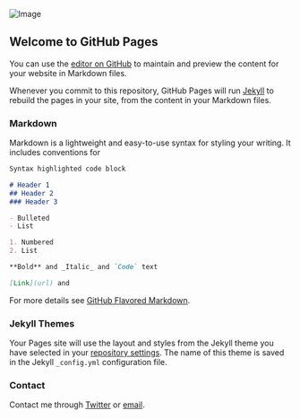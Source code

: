 ![Image](https://twitter.com/paulchenz/photo)

## Welcome to GitHub Pages

You can use the [editor on GitHub](https://github.com/paulzchen/paulzchen.github.io/edit/main/README.md) to maintain and preview the content for your website in Markdown files.

Whenever you commit to this repository, GitHub Pages will run [Jekyll](https://jekyllrb.com/) to rebuild the pages in your site, from the content in your Markdown files.

### Markdown

Markdown is a lightweight and easy-to-use syntax for styling your writing. It includes conventions for

```markdown
Syntax highlighted code block

# Header 1
## Header 2
### Header 3

- Bulleted
- List

1. Numbered
2. List

**Bold** and _Italic_ and `Code` text

[Link](url) and 
```

For more details see [GitHub Flavored Markdown](https://guides.github.com/features/mastering-markdown/).

### Jekyll Themes

Your Pages site will use the layout and styles from the Jekyll theme you have selected in your [repository settings](https://github.com/paulzchen/paulzchen.github.io/settings/pages). The name of this theme is saved in the Jekyll `_config.yml` configuration file.

### Contact

Contact me through [Twitter](https://twitter.com/paulchenz) or [email](pz.chen@mail.utoronto.ca).
